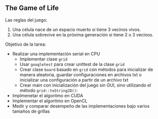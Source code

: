 ## The Game of Life

Las reglas del juego:

1. Una célula nace de un espacio muerto si tiene 3 vecinos vivos.
2. Una célula sobrevive en la próxima generación si tiene 2 o 3 vecinos.

Objetivo de la tarea:

* Realizar una implementación serial en CPU
  * Implementar clase `grid`
  * Usar `googletest` para crear unittest de la clase `grid`
  * Crear clase `board` basado en `grid` con métodos para inicializar de manera aleatoria, guardar configuraciones en archivos txt o inicializar una configuración a partir de un archivo txt
  * Crear main con inicialización del juego sin GUI, sino utilizando el método `grid::toString2D()`:
* Implmenetar el algoritmo en CUDA
* Implementar el algoritmo en OpenCL
* Medir y comparar desempeño de las implementaciones bajo varios tamaños de grillas
